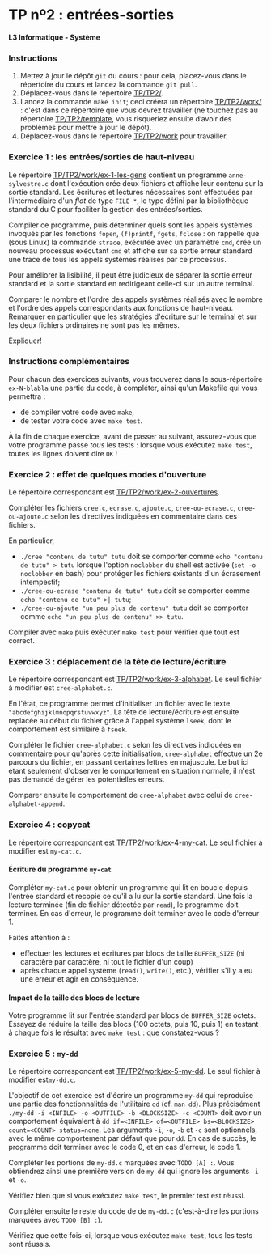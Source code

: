 TP nº2 : entrées-sorties
=====================

**L3 Informatique - Système**

### Instructions

1. Mettez à jour le dépôt `git` du cours : pour cela, placez-vous dans le
   répertoire du cours et lancez la commande `git pull`.
2. Déplacez-vous dans le répertoire [TP/TP2/](TP/TP2/).
3. Lancez la commande `make init`; ceci créera un répertoire
   [TP/TP2/work/](javascript:;) : c'est dans ce répertoire que vous
   devrez travailler (ne touchez pas au répertoire
   [TP/TP2/template](javascript:;), vous risqueriez ensuite d’avoir des
   problèmes pour mettre à jour le dépôt).
4. Déplacez-vous dans le répertoire [TP/TP2/work](javascript:;) pour
   travailler.


### Exercice 1 : les entrées/sorties de haut-niveau

Le répertoire [TP/TP2/work/ex-1-les-gens](javascript:;) contient un
programme `anne-sylvestre.c` dont l'exécution crée deux fichiers et
affiche leur contenu sur la sortie standard. Les écritures et lectures
nécessaires sont effectuées par l'intermédiaire d'un *flot* de type `FILE
*`, le type défini par la bibliothèque standard du C pour faciliter la
gestion des entrées/sorties.

Compiler ce programme, puis déterminer quels sont les appels systèmes
invoqués par les fonctions `fopen`, `(f)printf`, `fgets`, `fclose` : on
rappelle que (sous Linux) la commande `strace`, exécutée avec un
paramètre `cmd`, crée un nouveau processus exécutant `cmd` et affiche sur
sa sortie erreur standard une trace de tous les appels systèmes réalisés
par ce processus. 

Pour améliorer la lisibilité, il peut être judicieux de séparer la sortie
erreur standard et la sortie standard en redirigeant celle-ci sur un
autre terminal.

Comparer le nombre et l'ordre des appels systèmes réalisés avec le nombre
et l'ordre des appels correspondants aux fonctions de haut-niveau.
Remarquer en particulier que les stratégies d'écriture sur le terminal et
sur les deux fichiers ordinaires ne sont pas les mêmes.

Expliquer!


### Instructions complémentaires

Pour chacun des exercices suivants, vous trouverez dans le sous-répertoire 
`ex-N-blabla` une partie du code, à compléter, ainsi qu'un Makefile qui 
vous permettra :

 - de compiler votre code avec `make`,
 - de tester votre code avec `make test`.

À la fin de chaque exercice, avant de passer au suivant, assurez-vous que
votre programme passe *tous* les tests : lorsque vous exécutez `make
test`, toutes les lignes doivent dire `OK` !


### Exercice 2 : effet de quelques modes d'ouverture

Le répertoire correspondant est
[TP/TP2/work/ex-2-ouvertures](javascript:;).  

Compléter les fichiers `cree.c`, `ecrase.c`, `ajoute.c`,
`cree-ou-ecrase.c`, `cree-ou-ajoute.c` selon les directives indiquées en
commentaire dans ces fichiers.

En particulier,
   * `./cree "contenu de tutu" tutu` doit se comporter comme `echo
     "contenu de tutu" > tutu` lorsque l'option `noclobber` du shell est
     activée (`set -o noclobber` en bash) pour protéger les fichiers
     existants d'un écrasement intempestif;
   * `./cree-ou-ecrase "contenu de tutu" tutu` doit se comporter comme
     `echo "contenu de tutu" >| tutu`;
   * `./cree-ou-ajoute "un peu plus de contenu" tutu` doit se comporter comme
     `echo "un peu plus de contenu" >> tutu`.

Compiler avec `make` puis exécuter `make test` pour vérifier que tout est
correct.


### Exercice 3 : déplacement de la tête de lecture/écriture

Le répertoire correspondant est [TP/TP2/work/ex-3-alphabet](javascript:;). 
Le seul fichier à modifier est `cree-alphabet.c`.

En l'état, ce programme permet d'initialiser un fichier avec le texte
`"abcdefghijklmnopqrstuvwxyz"`. La tête de lecture/écriture est ensuite
replacée au début du fichier grâce à l'appel système `lseek`, dont le
comportement est similaire à `fseek`.

Compléter le fichier `cree-alphabet.c` selon les directives indiquées en
commentaire pour qu'après cette initialisation, `cree-alphabet` effectue
un 2e parcours du fichier, en passant certaines lettres en majuscule. Le
but ici étant seulement d'observer le comportement en situation normale,
il n'est pas demandé de gérer les potentielles erreurs.

Comparer ensuite le comportement de `cree-alphabet` avec celui de 
`cree-alphabet-append`.


### Exercice 4 : copycat

Le répertoire correspondant est [TP/TP2/work/ex-4-my-cat](javascript:;).
Le seul fichier à modifier est `my-cat.c`.

#### Écriture du programme `my-cat`

Compléter `my-cat.c` pour obtenir un programme qui lit en boucle depuis
l'entrée standard et recopie ce qu'il a lu sur la sortie standard. Une
fois la lecture terminée (fin de fichier détectée par `read`), le
programme doit terminer. En cas d'erreur, le programme doit terminer avec
le code d'erreur 1.

Faites attention à :

 - effectuer les lectures et écritures par blocs de taille `BUFFER_SIZE`
   (ni caractère par caractère, ni tout le fichier d'un coup)
 - après chaque appel système (`read()`, `write()`, etc.), vérifier s'il
   y a eu une erreur et agir en conséquence.

#### Impact de la taille des blocs de lecture

Votre programme lit sur l'entrée standard par blocs de `BUFFER_SIZE`
octets. Essayez de réduire la taille des blocs (100 octets, puis 10, 
puis 1) en testant à chaque fois le résultat avec `make test` : que
constatez-vous ?



### Exercice 5 : `my-dd`

Le répertoire correspondant est [TP/TP2/work/ex-5-my-dd](javascript:;). 
Le seul fichier à modifier est`my-dd.c`.

L'objectif de cet exercice est d'écrire un programme `my-dd` qui
reproduise une partie des fonctionnalités de l'utilitaire `dd` (cf. `man
dd`). Plus précisément `./my-dd -i <INFILE> -o <OUTFILE> -b <BLOCKSIZE>
-c <COUNT>` doit avoir un comportement équivalent à `dd if=<INFILE>
of=<OUTFILE> bs=<BLOCKSIZE> count=<COUNT> status=none`. Les arguments
`-i`, `-o`, `-b` et `-c` sont optionnels, avec le même comportement par
défaut que pour `dd`. En cas de succès, le programme doit terminer avec
le code 0, et en cas d'erreur, le code 1.


Compléter les portions de `my-dd.c` marquées avec `TODO [A] :`. Vous
obtiendrez ainsi une première version de `my-dd` qui ignore les arguments
`-i` et `-o`.

Vérifiez bien que si vous exécutez `make test`, le premier test est réussi.

Compléter ensuite le reste du code de de `my-dd.c` (c'est-à-dire les
portions marquées avec `TODO [B] :`).

Vérifiez que cette fois-ci, lorsque vous exécutez `make test`, tous les
tests sont réussis.


